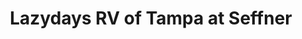 ---
title: "Lazydays RV of Tampa at Seffner"
url: /thonotosassa/lazydays-rv-of-tampa-at-seffner/
shop: caravan
---